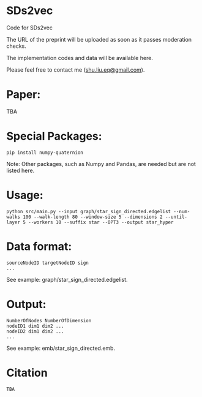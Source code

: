 # SDs2vec
Code for SDs2vec

The URL of the preprint will be uploaded as soon as it passes moderation checks.

The implementation codes and data will be available here.

Please feel free to contact me (shu.liu.eq@gmail.com).

# Paper:
TBA

# Special Packages:
```
pip install numpy-quaternion
```
Note: Other packages, such as Numpy and Pandas, are needed but are not listed here.

# Usage:
```
python src/main.py --input graph/star_sign_directed.edgelist --num-walks 100 --walk-length 80 --window-size 5 --dimensions 2 --until-layer 5 --workers 10 --suffix star --OPT3 --output star_hyper
```
# Data format:
```
sourceNodeID targetNodeID sign
...
```
See example: graph/star_sign_directed.edgelist.

# Output:
```
NumberOfNodes NumberOfDimension
nodeID1 dim1 dim2 ...
nodeID2 dim1 dim2 ...
...
```
See example: emb/star_sign_directed.emb.

# Citation
```
TBA
```
